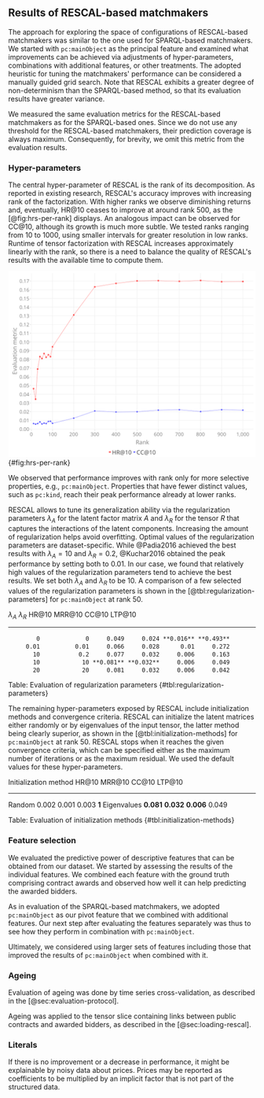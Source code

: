 ## Results of RESCAL-based matchmakers

The approach for exploring the space of configurations of RESCAL-based matchmakers was similar to the one used for SPARQL-based matchmakers.
We started with `pc:mainObject` as the principal feature and examined what improvements can be achieved via adjustments of hyper-parameters, combinations with additional features, or other treatments.
The adopted heuristic for tuning the matchmakers' performance can be considered a manually guided grid search.
Note that RESCAL exhibits a greater degree of non-determinism than the SPARQL-based method, so that its evaluation results have greater variance.

We measured the same evaluation metrics for the RESCAL-based matchmakers as for the SPARQL-based ones.
Since we do not use any threshold for the RESCAL-based matchmakers, their prediction coverage is always maximum.
Consequently, for brevity, we omit this metric from the evaluation results.

### Hyper-parameters

The central hyper-parameter of RESCAL is the rank of its decomposition.
As reported in existing research, RESCAL's accuracy improves with increasing rank of the factorization.
With higher ranks we observe diminishing returns and, eventually, HR@10 ceases to improve at around rank 500, as the [@fig:hrs-per-rank] displays.
An analogous impact can be observed for CC@10, although its growth is much more subtle.
We tested ranks ranging from 10 to 1000, using smaller intervals for greater resolution in low ranks.
Runtime of tensor factorization with RESCAL increases approximately linearly with the rank, so there is a need to balance the quality of RESCAL's results with the available time to compute them.

![HR@10 and CC@10 per rank](resources/img/evaluation/hrs_per_rank.png){#fig:hrs-per-rank}

We observed that performance improves with rank only for more selective properties, e.g., `pc:mainObject`.
Properties that have fewer distinct values, such as `pc:kind`, reach their peak performance already at lower ranks.

RESCAL allows to tune its generalization ability via the regularization parameters $\lambda_{A}$ for the latent factor matrix $A$ and $\lambda_{R}$ for the tensor $R$ that captures the interactions of the latent components.
Increasing the amount of regularization helps avoid overfitting.
Optimal values of the regularization parameters are dataset-specific.
While @Padia2016 achieved the best results with $\lambda_{A} = 10$ and $\lambda_{R} = 0.2$, @Kuchar2016 obtained the peak performance by setting both to 0.01.
In our case, we found that relatively high values of the regularization parameters tend to achieve the best results.
We set both $\lambda_{A}$ and $\lambda_{R}$ to be 10.
A comparison of a few selected values of the regularization parameters is shown in the [@tbl:regularization-parameters] for `pc:mainObject` at rank 50.

$\lambda_{A}$ $\lambda_{R}$     HR@10    MRR@10     CC@10    LTP@10
------------- ------------- --------- --------- --------- ---------
            0             0     0.049     0.024 **0.016** **0.493**
         0.01          0.01     0.066     0.028      0.01     0.272
           10           0.2     0.077     0.032     0.006     0.163
           10            10 **0.081** **0.032**     0.006     0.049
           20            20     0.081     0.032     0.006     0.042

Table: Evaluation of regularization parameters {#tbl:regularization-parameters}

The remaining hyper-parameters exposed by RESCAL include initialization methods and convergence criteria.
RESCAL can initialize the latent matrices either randomly or by eigenvalues of the input tensor, the latter method being clearly superior, as shown in the [@tbl:initialization-methods] for `pc:mainObject` at rank 50.
RESCAL stops when it reaches the given convergence criteria, which can be specified either as the maximum number of iterations or as the maximum residual.
We used the default values for these hyper-parameters.

Initialization method     HR@10    MRR@10     CC@10   LTP@10
--------------------- --------- --------- --------- --------
Random                    0.002     0.001     0.003    **1**
Eigenvalues           **0.081** **0.032** **0.006**    0.049

Table: Evaluation of initialization methods {#tbl:initialization-methods}

### Feature selection

<!-- Individual features -->

We evaluated the predictive power of descriptive features that can be obtained from our dataset.
We started by assessing the results of the individual features.
We combined each feature with the ground truth comprising contract awards and observed how well it can help predicting the awarded bidders.

<!-- Link the improvement gained by increasing rank to higher selectivity of the evaluated properties? -->

<!-- `pc:mainObject` + additional features -->

As in evaluation of the SPARQL-based matchmakers, we adopted `pc:mainObject` as our pivot feature that we combined with additional features.
Our next step after evaluating the features separately was thus to see how they perform in combination with `pc:mainObject`.

<!-- Larger combinations of features -->

Ultimately, we considered using larger sets of features including those that improved the results of `pc:mainObject` when combined with it.

<!--
`pc:mainObject`
`pc:additionalObject`
`pc:mainObject` + `skos:broaderTransitive` (approximating query expansion)
`pc:kind`
`isvz:serviceCategory`
`rov:orgActivity`
`rov:orgActivity` + `skos:broaderTransitive`
-->

### Ageing

Evaluation of ageing was done by time series cross-validation, as described in the [@sec:evaluation-protocol].

Ageing was applied to the tensor slice containing links between public contracts and awarded bidders, as described in the [@sec:loading-rescal].

<!--
Compare `pc:mainObject` normal and aged, in both cases using time series cross-validation, at ranks 50 and 500.
The main difference is in the mode of cross-validation.
Time series cross-validation achieves much lower results than n-fold cross-validation even when no ageing is used.
This can be explained in part by lower volume of training data.
However, it may hint a bug in the evaluation protocol.
-->

### Literals

<!--
Actual prices (i.e. `pc:actualPrice`) are known for 91.5 % of contracts in the evaluated dataset.
-->

If there is no improvement or a decrease in performance, it might be explainable by noisy data about prices.
Prices may be reported as coefficients to be multiplied by an implicit factor that is not part of the structured data.

<!-- Summary -->

<!--
TODO: Add a comparison of the best-performing configurations of SPARQL-based and RESCAL-based matchmakers.
-->
